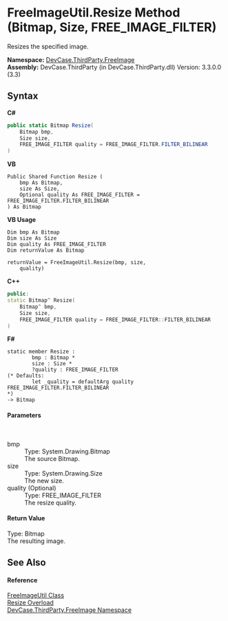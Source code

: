 # FreeImageUtil.Resize Method (Bitmap, Size, FREE_IMAGE_FILTER)
 

Resizes the specified image.

**Namespace:**&nbsp;<a href="N_DevCase_ThirdParty_FreeImage">DevCase.ThirdParty.FreeImage</a><br />**Assembly:**&nbsp;DevCase.ThirdParty (in DevCase.ThirdParty.dll) Version: 3.3.0.0 (3.3)

## Syntax

**C#**<br />
``` C#
public static Bitmap Resize(
	Bitmap bmp,
	Size size,
	FREE_IMAGE_FILTER quality = FREE_IMAGE_FILTER.FILTER_BILINEAR
)
```

**VB**<br />
``` VB
Public Shared Function Resize ( 
	bmp As Bitmap,
	size As Size,
	Optional quality As FREE_IMAGE_FILTER = FREE_IMAGE_FILTER.FILTER_BILINEAR
) As Bitmap
```

**VB Usage**<br />
``` VB Usage
Dim bmp As Bitmap
Dim size As Size
Dim quality As FREE_IMAGE_FILTER
Dim returnValue As Bitmap

returnValue = FreeImageUtil.Resize(bmp, size, 
	quality)
```

**C++**<br />
``` C++
public:
static Bitmap^ Resize(
	Bitmap^ bmp, 
	Size size, 
	FREE_IMAGE_FILTER quality = FREE_IMAGE_FILTER::FILTER_BILINEAR
)
```

**F#**<br />
``` F#
static member Resize : 
        bmp : Bitmap * 
        size : Size * 
        ?quality : FREE_IMAGE_FILTER 
(* Defaults:
        let _quality = defaultArg quality FREE_IMAGE_FILTER.FILTER_BILINEAR
*)
-> Bitmap 

```


#### Parameters
&nbsp;<dl><dt>bmp</dt><dd>Type: System.Drawing.Bitmap<br />The source Bitmap.</dd><dt>size</dt><dd>Type: System.Drawing.Size<br />The new size.</dd><dt>quality (Optional)</dt><dd>Type: FREE_IMAGE_FILTER<br />The resize quality.</dd></dl>

#### Return Value
Type: Bitmap<br />The resulting image.

## See Also


#### Reference
<a href="T_DevCase_ThirdParty_FreeImage_FreeImageUtil">FreeImageUtil Class</a><br /><a href="Overload_DevCase_ThirdParty_FreeImage_FreeImageUtil_Resize">Resize Overload</a><br /><a href="N_DevCase_ThirdParty_FreeImage">DevCase.ThirdParty.FreeImage Namespace</a><br />